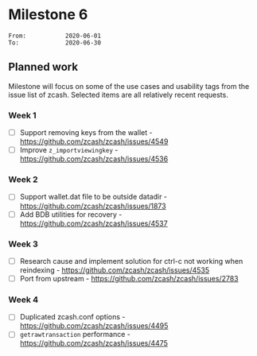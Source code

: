 # Milestone 6

```
From:           2020-06-01
To:             2020-06-30
```

## Planned work

Milestone will focus on some of the use cases and usability tags from the issue list of zcash. Selected items are all relatively recent requests.

### Week 1

- [ ] Support removing keys from the wallet - https://github.com/zcash/zcash/issues/4549
- [ ] Improve `z_importviewingkey` - https://github.com/zcash/zcash/issues/4536

### Week 2

- [ ] Support wallet.dat file to be outside datadir - https://github.com/zcash/zcash/issues/1873
- [ ] Add BDB utilities for recovery - https://github.com/zcash/zcash/issues/4537

### Week 3

- [ ] Research cause and implement solution for ctrl-c not working when reindexing - https://github.com/zcash/zcash/issues/4535
- [ ] Port from upstream - https://github.com/zcash/zcash/issues/2783

### Week 4

- [ ] Duplicated zcash.conf options - https://github.com/zcash/zcash/issues/4495
- [ ] `getrawtransaction` performance - https://github.com/zcash/zcash/issues/4475
